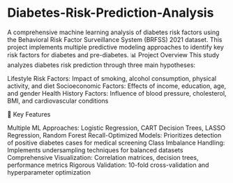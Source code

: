 # Diabetes-Risk-Prediction-Analysis

A comprehensive machine learning analysis of diabetes risk factors using the Behavioral Risk Factor Surveillance System (BRFSS) 2021 dataset. This project implements multiple predictive modeling approaches to identify key risk factors for diabetes and pre-diabetes.
📊 Project Overview
This study analyzes diabetes risk prediction through three main hypotheses:

Lifestyle Risk Factors: Impact of smoking, alcohol consumption, physical activity, and diet
Socioeconomic Factors: Effects of income, education, age, and gender
Health History Factors: Influence of blood pressure, cholesterol, BMI, and cardiovascular conditions

🎯 Key Features

Multiple ML Approaches: Logistic Regression, CART Decision Trees, LASSO Regression, Random Forest
Recall-Optimized Models: Prioritizes detection of positive diabetes cases for medical screening
Class Imbalance Handling: Implements undersampling techniques for balanced datasets
Comprehensive Visualization: Correlation matrices, decision trees, performance metrics
Rigorous Validation: 10-fold cross-validation and hyperparameter optimization

